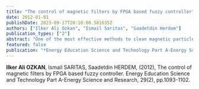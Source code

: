 ```yaml
---
title: "The control of magnetic filters by FPGA based fuzzy controller"
date: 2012-01-01
publishDate: 2023-09-17T20:10:00.581635Z
authors: ["Ilker Ali Ozkan", "Ismail Saritas", "Saadetdin Herdem"]
publication_types: ["2"]
abstract: "One of the most effective methods to clean magnetic particles in industrial liquids is magnetic filtration. Magnetic filters (MF) are being used increasingly since they can work under various conditions like high temperature and radioactivity. However, there are many factors like particle concentration and flow speed that affect magnetic filter performance (MFP). In this study, a portable, compact MF kit that cleans micron-sized magnetic particles and is suitable for industrial purposes was designed and realized. A FPGA based fuzzy control system that considers the factors which influence MF performance was developed and integrated with MF kit. With this control system both the MF performance is kept at maximum and MF can clean itself. Thus, besides an effective filtration process which increases quality, sustainability of production and energy save is achieved."
featured: false
publication: "*Energy Education Science and Technology Part A-Energy Science and Research*"
---
```

**Ilker Ali OZKAN**, Ismail SARITAS, Saadetdin HERDEM, (2012),  The control of magnetic filters by FPGA based fuzzy controller. Energy Education Science and Technology Part A-Energy Science and Research, 29(2), pp.1093-1102.
